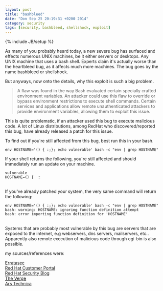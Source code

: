 ```yaml
---
layout: post
title: "bashbleed"
date: "Don Sep 25 20:19:31 +0200 2014"
category: security
tags: [security, bashbleed, shellshock, exploit]
---
```

{% include JB/setup %}

As many of you probably heard today, a new severe bug has surfaced and effects numerous UNIX machines, be it either servers or desktops. Any UNIX machine that uses a bash shell. Experts claim it's actually worse than the heartbleed bug, as it affects much more machines.
The bug goes by the name bashbleed or shellshock.

<!--more-->

But anyways, now onto the details, why this exploit is such a big problem.

> A flaw was found in the way Bash evaluated certain specially crafted environment variables. An attacker could use this flaw to override or bypass environment restrictions to execute shell commands. Certain services and applications allow remote unauthenticated attackers to provide environment variables, allowing them to exploit this issue.

This is quite problematic, if an attacker used this bug to execute malicious code.
A lot of Linux distributions, among RedHat who discovered/reported this bug, have already released a patch for this issue.

To find out if you're still affected from this bug, best run this in your bash.

    env HOSTNAME='() { :;}; echo vulnerable' bash -c "env | grep HOSTNAME"

If your shell returns the following, you're still affected and should immediately run an update on your machine.

    vulnerable 
    HOSTNAME=() {  :

<br>
If you've already patched your system, the very same command will return the following:

    env HOSTNAME='() { :;}; echo vulnerable' bash -c "env | grep HOSTNAME"
    bash: warning: HOSTNAME: ignoring function definition attempt
    bash: error importing function definition for 'HOSTNAME'

<br>
Systems that are probably most vulnerable by this bug are servers that are exposed to the internet, e.g webservers, dns servers, mailservers, etc..
Apparently also remote execution of malicious code through cgi-bin is also possible.

my sources/references were:

[Erratasec](http://blog.erratasec.com/2014/09/bash-bug-as-big-as-heartbleed.html#.VCRe0a1QphF)
<br />
[Red Hat Customer Portal](https://rhn.redhat.com/errata/RHSA-2014-1293.html)
<br />
[Red Hat Security Blog](https://securityblog.redhat.com/2014/09/24/bash-specially-crafted-environment-variables-code-injection-attack/)
<br />
[The Verge](http://www.theverge.com/2014/9/24/6840697/worse-than-heartbleed-todays-bash-bug-could-be-breaking-security-for) 
<br />
[Ars Technica](http://arstechnica.com/security/2014/09/bug-in-bash-shell-creates-big-security-hole-on-anything-with-nix-in-it/)
